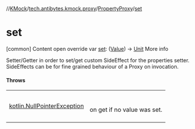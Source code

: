 //[KMock](../../../index.md)/[tech.antibytes.kmock.proxy](../index.md)/[PropertyProxy](index.md)/[set](set.md)



# set
[common]
Content
open override var [set](set.md): ([Value](index.md)) -> [Unit](https://kotlinlang.org/api/latest/jvm/stdlib/kotlin/-unit/index.html)
More info


Setter/Getter in order to set/get custom SideEffect for the properties setter. SideEffects can be for fine grained behaviour of a Proxy on invocation.



#### Throws

| | |
|---|---|
| <a name="tech.antibytes.kmock.proxy/PropertyProxy/set/#/PointingToDeclaration/"></a>[kotlin.NullPointerException](https://kotlinlang.org/api/latest/jvm/stdlib/kotlin/-null-pointer-exception/index.html)| <a name="tech.antibytes.kmock.proxy/PropertyProxy/set/#/PointingToDeclaration/"></a><br><br>on get if no value was set.<br><br>|
